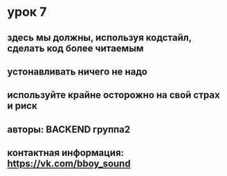 # урок 7


## здесь мы должны, используя кодстайл, сделать код более читаемым

## устонавливать ничего не надо

## используйте крайне осторожно на свой страх и риск

## авторы: BACKEND группа2

## контактная информация: https://vk.com/bboy_sound

